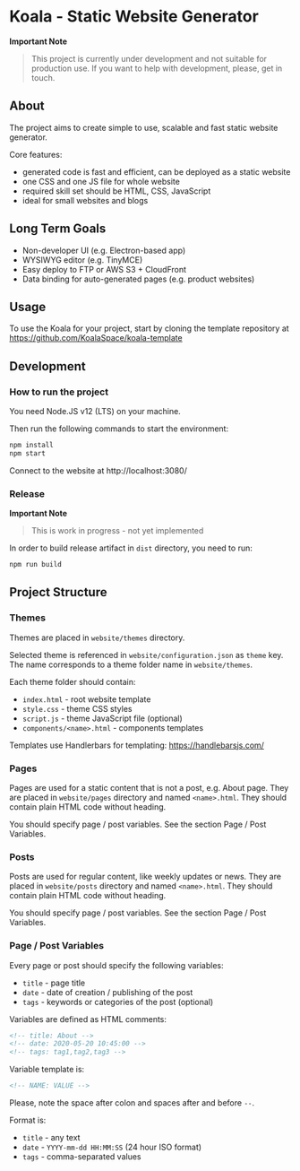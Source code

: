 # Koala - Static Website Generator

**Important Note**

> This project is currently under development and not suitable for production use. If you want to help with development, please, get in touch.

## About

The project aims to create simple to use, scalable and fast static website generator.

Core features:

- generated code is fast and efficient, can be deployed as a static website
- one CSS and one JS file for whole website
- required skill set should be HTML, CSS, JavaScript
- ideal for small websites and blogs

## Long Term Goals

- Non-developer UI (e.g. Electron-based app)
- WYSIWYG editor (e.g. TinyMCE)
- Easy deploy to FTP or AWS S3 + CloudFront
- Data binding for auto-generated pages (e.g. product websites)

## Usage

To use the Koala for your project, start by cloning the template repository at https://github.com/KoalaSpace/koala-template

## Development

### How to run the project

You need Node.JS v12 (LTS) on your machine.

Then run the following commands to start the environment:

```bash
npm install
npm start
```

Connect to the website at http://localhost:3080/

### Release

**Important Note**

> This is work in progress - not yet implemented

In order to build release artifact in `dist` directory, you need to run:

```bash
npm run build
```

## Project Structure

### Themes

Themes are placed in `website/themes` directory.

Selected theme is referenced in `website/configuration.json` as `theme` key. The name corresponds to a theme folder name in `website/themes`.

Each theme folder should contain:

- `index.html` - root website template
- `style.css` - theme CSS styles
- `script.js` - theme JavaScript file (optional)
- `components/<name>.html` - components templates

Templates use Handlerbars for templating: https://handlebarsjs.com/

### Pages

Pages are used for a static content that is not a post, e.g. About page. They are placed in `website/pages` directory and named `<name>.html`. They should contain plain HTML code without heading.

You should specify page / post variables. See the section Page / Post Variables.

### Posts

Posts are used for regular content, like weekly updates or news. They are placed in `website/posts` directory and named `<name>.html`. They should contain plain HTML code without heading.

You should specify page / post variables. See the section Page / Post Variables.

### Page / Post Variables

Every page or post should specify the following variables:

- `title` - page title
- `date` - date of creation / publishing of the post
- `tags` - keywords or categories of the post (optional)

Variables are defined as HTML comments:

```html
<!-- title: About -->
<!-- date: 2020-05-20 10:45:00 -->
<!-- tags: tag1,tag2,tag3 -->
```

Variable template is:

```html
<!-- NAME: VALUE -->
```

Please, note the space after colon and spaces after and before `--`.

Format is:

- `title` - any text
- `date` - `YYYY-mm-dd HH:MM:SS` (24 hour ISO format)
- `tags` - comma-separated values
